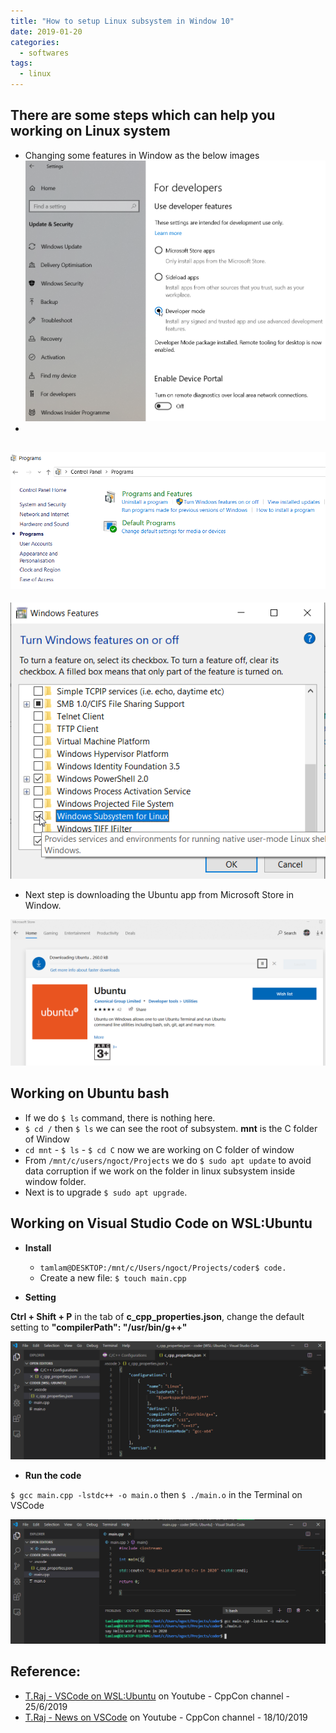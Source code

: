 ```yaml
---
title: "How to setup Linux subsystem in Window 10"
date: 2019-01-20
categories:
  - softwares
tags:
  - linux
---
```


## There are some steps which can help you working on Linux system
- Changing some features in Window as the below images
![image](/assets/linux/LinuxSubsystem2.png)
-
![image](/assets/linux/LinuxSubsystem3.png)
- 
![image](/assets/linux/LinuxSubsystem4.png)
- Next step is downloading the Ubuntu app from Microsoft Store in Window. 

![image](/assets/linux/LinuxSubsystem5.png)

## Working on Ubuntu bash
- If we do `$ ls` command, there is nothing here.
- `$ cd /` then `$ ls` we can see the root of subsystem. __mnt__ is the C folder of Window
- `cd mnt` - `$ ls` - `$ cd C` now we are working on C folder of window
- From `/mnt/c/users/ngoct/Projects` we do `$ sudo apt update` to avoid data corruption if we work on the folder in linux subsystem inside window folder.
- Next is to upgrade `$ sudo apt upgrade`.

## Working on Visual Studio Code on WSL:Ubuntu
- **Install**

  - `tamlam@DESKTOP:/mnt/c/Users/ngoct/Projects/coder$ code.`
  - Create a new file: `$ touch main.cpp`

- **Setting**

__Ctrl + Shift + P__ in the tab of __c_cpp_properties.json__, change the default setting to __"compilerPath": "/usr/bin/g++"__

![image](/assets/linux/vscode4.png)

- **Run the code** 

`$ gcc main.cpp -lstdc++ -o main.o` then 
`$ ./main.o` in the Terminal on VSCode
  
![image](/assets/linux/vscode5.png)

## Reference:
- [T.Raj - VSCode on WSL:Ubuntu](https://www.youtube.com/watch?v=TC10i_U4qCo&feature=youtu.be) on Youtube - CppCon channel - 25/6/2019
- [T.Raj - News on VSCode](https://www.youtube.com/watch?v=TC10i_U4qCo&feature=youtu.be) on Youtube - CppCon channel - 18/10/2019

